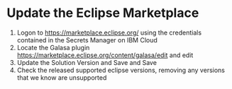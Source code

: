 # Update the Eclipse Marketplace

1. Logon to https://marketplace.eclipse.org/ using the credentials contained in the Secrets Manager on IBM Cloud
2. Locate the Galasa plugin https://marketplace.eclipse.org/content/galasa/edit and edit
3. Update the Solution Version and Save and Save
4. Check the released supported eclipse versions, removing any versions that we know are unsupported
